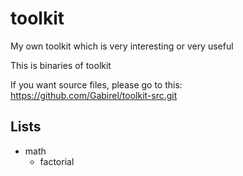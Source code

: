 # toolkit
My own toolkit which is very interesting or very useful

This is binaries of toolkit

If you want source files, please go to this: https://github.com/Gabirel/toolkit-src.git

## Lists

* math
    - factorial
